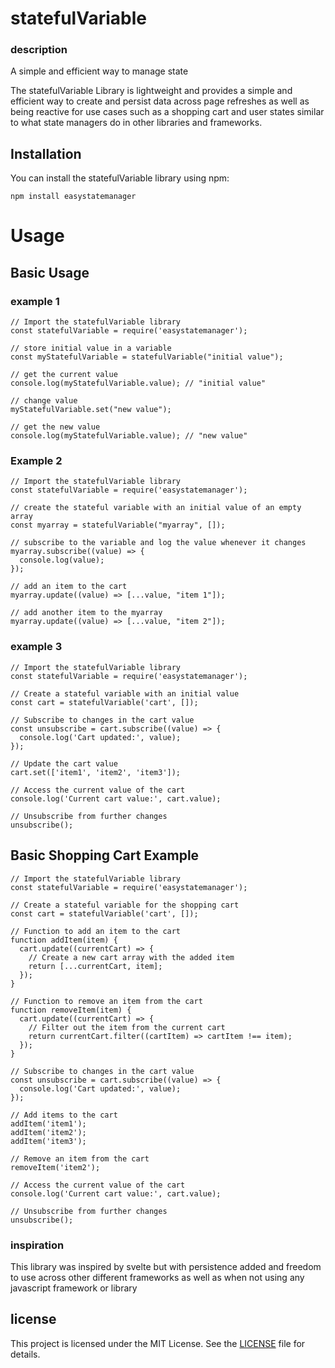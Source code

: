 # statefulVariable

### description
A simple and efficient way to manage state

The statefulVariable Library is lightweight and provides a simple and efficient way to create and persist data across page refreshes as well as being reactive for use cases such as a shopping cart and user states similar to what state managers do in other libraries and frameworks. 

## Installation

You can install the statefulVariable library using npm:

```shell
npm install easystatemanager
```

# Usage

## Basic Usage

### example 1

```shell
// Import the statefulVariable library
const statefulVariable = require('easystatemanager');

// store initial value in a variable
const myStatefulVariable = statefulVariable("initial value");

// get the current value
console.log(myStatefulVariable.value); // "initial value"

// change value
myStatefulVariable.set("new value");

// get the new value
console.log(myStatefulVariable.value); // "new value"
```
### Example 2
```shell
// Import the statefulVariable library
const statefulVariable = require('easystatemanager');

// create the stateful variable with an initial value of an empty array
const myarray = statefulVariable("myarray", []);

// subscribe to the variable and log the value whenever it changes
myarray.subscribe((value) => {
  console.log(value);
});

// add an item to the cart
myarray.update((value) => [...value, "item 1"]);

// add another item to the myarray
myarray.update((value) => [...value, "item 2"]);
```

### example 3
```shell
// Import the statefulVariable library
const statefulVariable = require('easystatemanager');

// Create a stateful variable with an initial value
const cart = statefulVariable('cart', []);

// Subscribe to changes in the cart value
const unsubscribe = cart.subscribe((value) => {
  console.log('Cart updated:', value);
});

// Update the cart value
cart.set(['item1', 'item2', 'item3']);

// Access the current value of the cart
console.log('Current cart value:', cart.value);

// Unsubscribe from further changes
unsubscribe();
```

## Basic Shopping Cart Example

```shell
// Import the statefulVariable library
const statefulVariable = require('easystatemanager');

// Create a stateful variable for the shopping cart
const cart = statefulVariable('cart', []);

// Function to add an item to the cart
function addItem(item) {
  cart.update((currentCart) => {
    // Create a new cart array with the added item
    return [...currentCart, item];
  });
}

// Function to remove an item from the cart
function removeItem(item) {
  cart.update((currentCart) => {
    // Filter out the item from the current cart
    return currentCart.filter((cartItem) => cartItem !== item);
  });
}

// Subscribe to changes in the cart value
const unsubscribe = cart.subscribe((value) => {
  console.log('Cart updated:', value);
});

// Add items to the cart
addItem('item1');
addItem('item2');
addItem('item3');

// Remove an item from the cart
removeItem('item2');

// Access the current value of the cart
console.log('Current cart value:', cart.value);

// Unsubscribe from further changes
unsubscribe();
```

### inspiration
This library was inspired by svelte but with persistence added and freedom to use across other different frameworks as well as when not using any javascript framework or library

## license
This project is licensed under the MIT License. See the [LICENSE](LICENSE) file for details.
